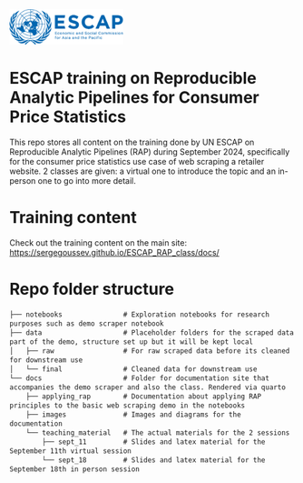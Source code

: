<img src="docs/images//ESCAP_LOGO_OFFICIAL.png" alt="drawing" width="200"/>

# ESCAP training on Reproducible Analytic Pipelines for Consumer Price Statistics

This repo stores all content on the training done by UN ESCAP on Reproducible Analytic Pipelines (RAP) during September 2024, specifically for the consumer price statistics use case of web scraping a retailer website. 2 classes are given: a virtual one to introduce the topic and an in-person one to go into more detail.

# Training content

Check out the training content on the main site: https://sergegoussev.github.io/ESCAP_RAP_class/docs/

# Repo folder structure

```
├── notebooks               # Exploration notebooks for research purposes such as demo scraper notebook
├── data                    # Placeholder folders for the scraped data part of the demo, structure set up but it will be kept local
│   ├── raw                 # For raw scraped data before its cleaned for downstream use
│   └── final               # Cleaned data for downstream use
└── docs                    # Folder for documentation site that accompanies the demo scraper and also the class. Rendered via quarto
    ├── applying_rap        # Documentation about applying RAP principles to the basic web scraping demo in the notebooks
    ├── images              # Images and diagrams for the documentation
    └── teaching_material   # The actual materials for the 2 sessions
        ├── sept_11         # Slides and latex material for the September 11th virtual session
        └── sept_18         # Slides and latex material for the September 18th in person session
```


